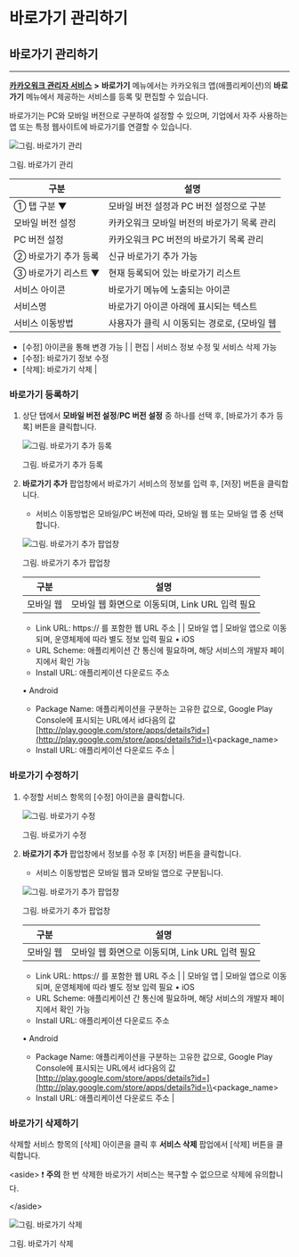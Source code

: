 # 바로가기 관리하기

## 바로가기 관리하기

***

[**카카오워크 관리자 서비스**](https://admin.kakaowork.com/) **>** **바로가기** 메뉴에서는 카카오워크 앱(애플리케이션)의 **바로가기** 메뉴에서 제공하는 서비스를 등록 및 편집할 수 있습니다.

바로가기는 PC와 모바일 버전으로 구분하여 설정할 수 있으며, 기업에서 자주 사용하는 앱 또는 특정 웹사이트에 바로가기를 연결할 수 있습니다.

![그림. 바로가기 관리](https://s3-us-west-2.amazonaws.com/secure.notion-static.com/13ee9ebd-63c2-4297-ad56-04a360000c62/%EB%B0%94%EB%A1%9C%EA%B0%80%EA%B8%B0\_%EA%B4%80%EB%A6%AC.png)

그림. 바로가기 관리

| 구분           | 설명                         |
| ------------ | -------------------------- |
| ① 탭 구분 ▼     | 모바일 버전 설정과 PC 버전 설정으로 구분   |
| 모바일 버전 설정    | 카카오워크 모바일 버전의 바로가기 목록 관리   |
| PC 버전 설정     | 카카오워크 PC 버전의 바로가기 목록 관리    |
| ② 바로가기 추가 등록 | 신규 바로가기 추가 가능              |
| ③ 바로가기 리스트 ▼ | 현재 등록되어 있는 바로가기 리스트        |
| 서비스 아이콘      | 바로가기 메뉴에 노출되는 아이콘          |
| 서비스명         | 바로가기 아이콘 아래에 표시되는 텍스트      |
| 서비스 이동방법     | 사용자가 클릭 시 이동되는 경로로, {모바일 웹 |

* \[수정] 아이콘을 통해 변경 가능 | | 편집 | 서비스 정보 수정 및 서비스 삭제 가능
* \[수정]: 바로가기 정보 수정
* \[삭제]: 바로가기 삭제 |

### 바로가기 등록하기

1.  상단 탭에서 **모바일 버전 설정**/**PC 버전 설정** 중 하나를 선택 후, \[바로가기 추가 등록] 버튼을 클릭합니다.

    ![그림. 바로가기 추가 등록](https://s3-us-west-2.amazonaws.com/secure.notion-static.com/ecef0764-8850-4570-852d-211f029b93bc/%EB%B0%94%EB%A1%9C%EA%B0%80%EA%B8%B0\_%EC%B6%94%EA%B0%80\_%EB%93%B1%EB%A1%9D.png)

    그림. 바로가기 추가 등록
2.  **바로가기 추가** 팝업창에서 바로가기 서비스의 정보를 입력 후, \[저장] 버튼을 클릭합니다.

    * 서비스 이동방법은 모바일/PC 버전에 따라, 모바일 웹 또는 모바일 앱 중 선택합니다.

    ![그림. 바로가기 추가 팝업창](https://s3-us-west-2.amazonaws.com/secure.notion-static.com/7c67ab04-ab90-46c9-966b-14411b1b29f4/%EB%B0%94%EB%A1%9C%EA%B0%80%EA%B8%B0\_%EC%B6%94%EA%B0%80\_\(1\).png)

    그림. 바로가기 추가 팝업창

    | 구분    | 설명                              |
    | ----- | ------------------------------- |
    | 모바일 웹 | 모바일 웹 화면으로 이동되며, Link URL 입력 필요 |

    * Link URL: https:// 를 포함한 웹 URL 주소 | | 모바일 앱 | 모바일 앱으로 이동되며, 운영체제에 따라 별도 정보 입력 필요 • iOS
    * URL Scheme: 애플리케이션 간 통신에 필요하며, 해당 서비스의 개발자 페이지에서 확인 가능
    * Install URL: 애플리케이션 다운로드 주소

    • Android

    * Package Name: 애플리케이션을 구분하는 고유한 값으로, Google Play Console에 표시되는 URL에서 id다음의 값 [http://play.google.com/store/apps/details?id=](http://play.google.com/store/apps/details?id=)\<package\_name>
    * Install URL: 애플리케이션 다운로드 주소 |

### 바로가기 수정하기

1.  수정할 서비스 항목의 \[수정] 아이콘을 클릭합니다.

    ![그림. 바로가기 수정](https://s3-us-west-2.amazonaws.com/secure.notion-static.com/3a5b9d35-5c34-4ecd-9ec4-de4d328a0e55/%EB%B0%94%EB%A1%9C%EA%B0%80%EA%B8%B0\_%EC%88%98%EC%A0%95.png)

    그림. 바로가기 수정
2.  **바로가기 추가** 팝업창에서 정보를 수정 후 \[저장] 버튼을 클릭합니다.

    * 서비스 이동방법은 모바일 웹과 모바일 앱으로 구분됩니다.

    ![그림. 바로가기 추가 팝업창](https://s3-us-west-2.amazonaws.com/secure.notion-static.com/7c67ab04-ab90-46c9-966b-14411b1b29f4/%EB%B0%94%EB%A1%9C%EA%B0%80%EA%B8%B0\_%EC%B6%94%EA%B0%80\_\(1\).png)

    그림. 바로가기 추가 팝업창

    | 구분    | 설명                              |
    | ----- | ------------------------------- |
    | 모바일 웹 | 모바일 웹 화면으로 이동되며, Link URL 입력 필요 |

    * Link URL: https:// 를 포함한 웹 URL 주소 | | 모바일 앱 | 모바일 앱으로 이동되며, 운영체제에 따라 별도 정보 입력 필요 • iOS
    * URL Scheme: 애플리케이션 간 통신에 필요하며, 해당 서비스의 개발자 페이지에서 확인 가능
    * Install URL: 애플리케이션 다운로드 주소

    • Android

    * Package Name: 애플리케이션을 구분하는 고유한 값으로, Google Play Console에 표시되는 URL에서 id다음의 값 [http://play.google.com/store/apps/details?id=](http://play.google.com/store/apps/details?id=)\<package\_name>
    * Install URL: 애플리케이션 다운로드 주소 |

### 바로가기 삭제하기

삭제할 서비스 항목의 \[삭제] 아이콘을 클릭 후 **서비스 삭제** 팝업에서 \[삭제] 버튼을 클릭합니다.

\<aside> ❗ **주의** 한 번 삭제한 바로가기 서비스는 복구할 수 없으므로 삭제에 유의합니다.

\</aside>

![그림. 바로가기 삭제](https://s3-us-west-2.amazonaws.com/secure.notion-static.com/ec85431b-8f7b-4f7d-9aee-a9cad5576f51/%EB%B0%94%EB%A1%9C%EA%B0%80%EA%B8%B0\_%EC%82%AD%EC%A0%9C.png)

그림. 바로가기 삭제
